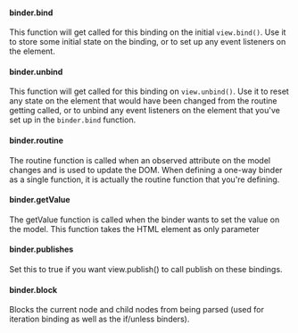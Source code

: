 #### binder.bind

This function will get called for this binding on the initial `view.bind()`. Use it to store some initial state on the binding, or to set up any event listeners on the element.

#### binder.unbind

This function will get called for this binding on `view.unbind()`. Use it to reset any state on the element that would have been changed from the routine getting called, or to unbind any event listeners on the element that you've set up in the `binder.bind` function.

#### binder.routine

The routine function is called when an observed attribute on the model changes and is used to update the DOM. When defining a one-way binder as a single function, it is actually the routine function that you're defining.

#### binder.getValue
The getValue function is called when the binder wants to set the value on the model. This function takes the HTML element as only parameter

#### binder.publishes

Set this to true if you want view.publish() to call publish on these bindings.

#### binder.block

Blocks the current node and child nodes from being parsed (used for iteration binding as well as the if/unless binders).